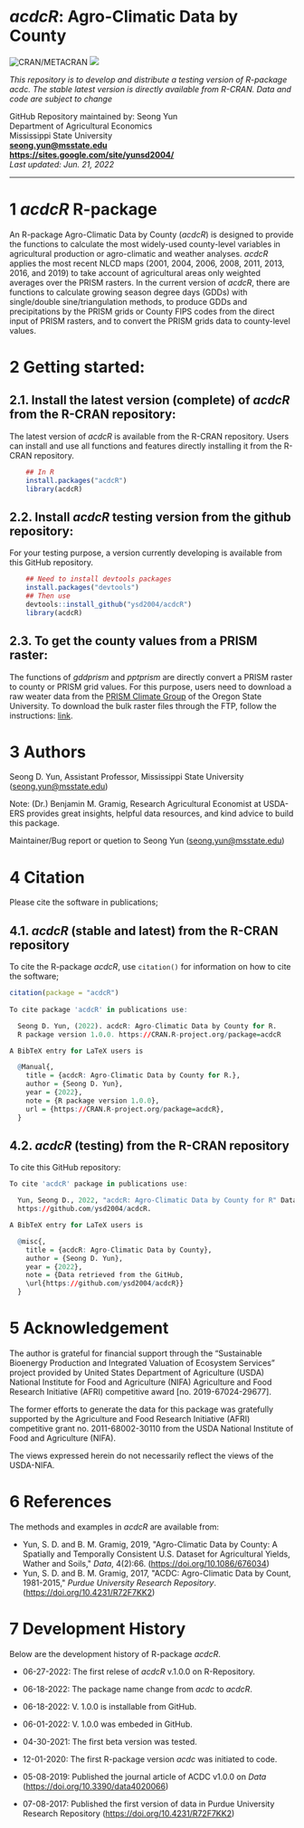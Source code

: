 # *acdcR*: Agro-Climatic Data by County

![CRAN/METACRAN](https://img.shields.io/cran/v/acdcR?color=blue) ![](http://cranlogs.r-pkg.org/badges/grand-total/acdcR?color=blue) 

*This repository is to develop and distribute a testing version of R-package _acdc_. The stable latest version is directly available from R-CRAN.*
*Data and code are subject to change*

GitHub Repository maintained by: Seong Yun\
Department of Agricultural Economics\
Mississippi State University\
**<seong.yun@msstate.edu>**\
**<https://sites.google.com/site/yunsd2004/>**\
*Last updated: Jun. 21, 2022*

------------------------------------------------------------------------

1 *acdcR* R-package
==========

An R-package Agro-Climatic Data by County (*acdcR*) is designed to provide the functions to calculate
the most widely-used county-level variables in agricultural production or agro-climatic and weather analyses. *acdcR* applies the most recent NLCD maps (2001, 2004, 2006, 2008, 2011, 2013, 2016, and 2019) to take account of agricultural areas only weighted averages over the PRISM rasters. In the current version of *acdcR*, there are functions to calculate growing season degree days (GDDs) with single/double sine/triangulation methods, to produce GDDs and precipitations by the PRISM grids or County FIPS codes from the direct input of PRISM rasters, and to convert the PRISM grids data to county-level values.

2 Getting started:
==================

2.1. Install the latest version (complete) of *acdcR* from the R-CRAN repository:
--------------------------------------------------

The latest version of *acdcR* is available from the R-CRAN repository. Users can install and use all functions and features directly installing it from the R-CRAN repository.

``` r
    ## In R
    install.packages("acdcR")
    library(acdcR)
```

2.2. Install *acdcR* testing version from the github repository:
---------------------------------
For your testing purpose, a version currently developing is available from this GitHub repository.


``` r
    ## Need to install devtools packages
    install.packages("devtools")
    ## Then use
    devtools::install_github("ysd2004/acdcR")
    library(acdcR)
```

2.3. To get the county values from a PRISM raster:
---------------------------------
The functions of *gddprism* and *pptprism* are directly convert a PRISM raster to county or PRISM grid values. For this purpose, users need to download a raw weater data from the [PRISM Climate Group](https://www.prism.oregonstate.edu/) of the Oregon State University. To download the bulk raster files through the FTP, follow the instructions: [link](https://prism.oregonstate.edu/documents/PRISM_downloads_FTP.pdf).


3 Authors
====================================
Seong D. Yun, Assistant Professor, Mississippi State University (<seong.yun@msstate.edu>)

Note: (Dr.) Benjamin M. Gramig, Research Agricultural Economist at USDA-ERS provides great insights, 
helpful data resources, and kind advice to build this package.

Maintainer/Bug report or quetion to Seong Yun (<seong.yun@msstate.edu>)

4 Citation
====================================
Please cite the software in publications;

4.1. *acdcR* (stable and latest) from the R-CRAN repository
---------------------------------
To cite the R-package *acdcR*, use `citation()` for information on how to cite the software;

```r
citation(package = "acdcR")
 
To cite package 'acdcR' in publications use:

  Seong D. Yun, (2022). acdcR: Agro-Climatic Data by County for R. 
  R package version 1.0.0. https://CRAN.R-project.org/package=acdcR

A BibTeX entry for LaTeX users is

  @Manual{,
    title = {acdcR: Agro-Climatic Data by County for R.},
    author = {Seong D. Yun},
    year = {2022},
    note = {R package version 1.0.0},
    url = {https://CRAN.R-project.org/package=acdcR},
  }
```

4.2. *acdcR* (testing) from the R-CRAN repository
---------------------------------
To cite this GitHub repository:

```r
To cite 'acdcR' package in publications use:

  Yun, Seong D., 2022, "acdcR: Agro-Climatic Data by County for R" Data retrieved from the GitHub,
  https://github.com/ysd2004/acdcR.

A BibTeX entry for LaTeX users is

  @misc{,
    title = {acdcR: Agro-Climatic Data by County},
    author = {Seong D. Yun},
    year = {2022},
    note = {Data retrieved from the GitHub,
    \url{https://github.com/ysd2004/acdcR}}
  }
```

5 Acknowledgement
====================================
The author is grateful for financial support through the “Sustainable Bioenergy Production and Integrated Valuation of Ecosystem Services” project provided by United States Department of Agriculture (USDA) National Institute for Food and Agriculture (NIFA) Agriculture and Food Research Initiative (AFRI) competitive award [no. 2019-67024-29677].

The former efforts to generate the data for this package was gratefully supported by the Agriculture and Food Research Initiative (AFRI) competitive grant no. 2011-68002-30110 from the USDA National Institute of Food and Agriculture (NIFA).

The views expressed herein do not necessarily reflect the views of the USDA-NIFA. 

6 References
====================================
The methods and examples in *acdcR* are available from:

* Yun, S. D. and B. M. Gramig, 2019, "Agro-Climatic Data by County: A Spatially and Temporally Consistent U.S. Dataset for Agricultural Yields, Wather and Soils," *Data*, 4(2):66. (<https://doi.org/10.1086/676034>)
* Yun, S. D. and B. M. Gramig, 2017, "ACDC: Agro-Climatic Data by Count, 1981-2015," *Purdue University Research Repository*. (<https://doi.org/10.4231/R72F7KK2>)

7 Development History
====================================

Below are the development history of R-package *acdcR*.

* 06-27-2022: The first relese of *acdcR* v.1.0.0 on R-Repository.

* 06-18-2022: The package name change from *acdc* to *acdcR*.

* 06-18-2022: V. 1.0.0 is installable from GitHub.

* 06-01-2022: V. 1.0.0 was embeded in GitHub.

* 04-30-2021: The first beta version was tested.

* 12-01-2020: The first R-package version *acdc* was initiated to code.

* 05-08-2019: Published the journal article of ACDC v1.0.0 on *Data* (<https://doi.org/10.3390/data4020066>)

* 07-08-2017: Published the first version of data in Purdue University Research Repository (<https://doi.org/10.4231/R72F7KK2>)



